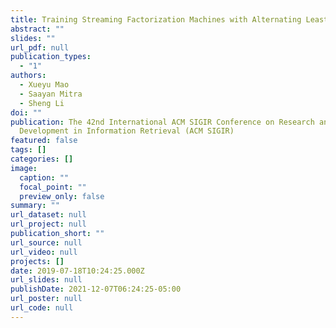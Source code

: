 ```yaml
---
title: Training Streaming Factorization Machines with Alternating Least Squares
abstract: ""
slides: ""
url_pdf: null
publication_types:
  - "1"
authors:
  - Xueyu Mao
  - Saayan Mitra
  - Sheng Li
doi: ""
publication: The 42nd International ACM SIGIR Conference on Research and
  Development in Information Retrieval (ACM SIGIR)
featured: false
tags: []
categories: []
image:
  caption: ""
  focal_point: ""
  preview_only: false
summary: ""
url_dataset: null
url_project: null
publication_short: ""
url_source: null
url_video: null
projects: []
date: 2019-07-18T10:24:25.000Z
url_slides: null
publishDate: 2021-12-07T06:24:25-05:00
url_poster: null
url_code: null
---
```

